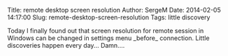Title: remote desktop screen resolution
Author: SergeM
Date: 2014-02-05 14:17:00
Slug: remote-desktop-screen-resolution
Tags: little discovery

<div dir="ltr" style="text-align: left;" trbidi="on">Today I finally found out that screen resolution for remote session in Windows can be changed in settings menu _before_ connection. Little discoveries happen every day... Damn....</div>